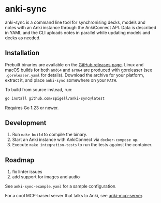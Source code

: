 # anki-sync

anki-sync is a command line tool for synchronising decks, models and notes with an Anki instance through the AnkiConnect API. Data is described in YAML and the CLI uploads notes in parallel while updating models and decks as needed.

## Installation

Prebuilt binaries are available on the [GitHub releases page](https://github.com/spigell/anki-sync/releases). Linux and macOS builds for both `amd64` and `arm64` are produced with [goreleaser](https://goreleaser.com) (see `.goreleaser.yaml` for details). Download the archive for your platform, extract it, and place `anki-sync` somewhere on your `PATH`.

To build from source instead, run:

```bash
go install github.com/spigell/anki-sync@latest
```

Requires Go 1.23 or newer.

## Development

1. Run `make build` to compile the binary.
2. Start an Anki instance with AnkiConnect via `docker-compose up`.
3. Execute `make integration-tests` to run the tests against the container.

## Roadmap

1. fix linter issues
2. add support for images and audio

See `anki-sync-example.yaml` for a sample configuration.

For a cool MCP-based server that talks to Anki, see
[anki-mcp-server](https://github.com/CamdenClark/anki-mcp-server).

